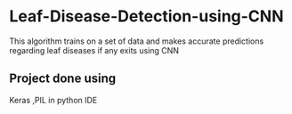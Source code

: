 # Leaf-Disease-Detection-using-CNN
This algorithm trains on a set of data and makes accurate predictions regarding leaf diseases if any exits using CNN
## Project done using
Keras ,PIL in python IDE
